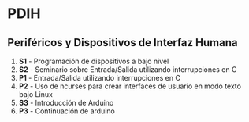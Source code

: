 # PDIH
## Periféricos y Dispositivos de Interfaz Humana
1. **S1** - Programación de dispositivos a bajo nivel
2. **S2** - Seminario sobre Entrada/Salida utilizando interrupciones en C
3. **P1** - Entrada/Salida utilizando interrupciones en C
4. **P2** - Uso de ncurses para crear interfaces de usuario en modo texto bajo Linux
5. **S3** - Introducción de Arduino
6. **P3** - Continuación de arduino
